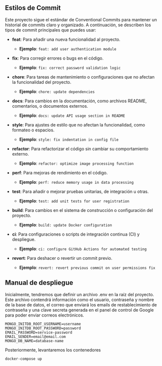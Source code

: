 ## Estilos de Commit

Este proyecto sigue el estándar de Conventional Commits para mantener un historial de commits claro y organizado. A continuación, se describen los tipos de commit principales que puedes usar:

- **feat**: Para añadir una nueva funcionalidad al proyecto.
  - **Ejemplo**: `feat: add user authentication module`

- **fix**: Para corregir errores o bugs en el código.
  - **Ejemplo**: `fix: correct password validation logic`

- **chore**: Para tareas de mantenimiento o configuraciones que no afectan la funcionalidad del proyecto.
  - **Ejemplo**: `chore: update dependencies`

- **docs**: Para cambios en la documentación, como archivos README, comentarios, o documentos externos.
  - **Ejemplo**: `docs: update API usage section in README`

- **style**: Para ajustes de estilo que no afectan la funcionalidad, como formateo o espacios.
  - **Ejemplo**: `style: fix indentation in config file`

- **refactor**: Para refactorizar el código sin cambiar su comportamiento externo.
  - **Ejemplo**: `refactor: optimize image processing function`

- **perf**: Para mejoras de rendimiento en el código.
  - **Ejemplo**: `perf: reduce memory usage in data processing`

- **test**: Para añadir o mejorar pruebas unitarias, de integración u otras.
  - **Ejemplo**: `test: add unit tests for user registration`

- **build**: Para cambios en el sistema de construcción o configuración del proyecto.
  - **Ejemplo**: `build: update Docker configuration`

- **ci**: Para configuraciones o scripts de integración continua (CI) y despliegue.
  - **Ejemplo**: `ci: configure GitHub Actions for automated testing`

- **revert**: Para deshacer o revertir un commit previo.
  - **Ejemplo**: `revert: revert previous commit on user permissions fix`
 
## Manual de despliegue
Inicialmente, tendremos que definir un archivo .env en la raíz del proyecto. Este archivo contendrá información como el usuario, contraseña y nombre de la base de datos, el correo que enviará los emails de restablecimiento de contraseña y una clave secreta generada en el panel de control de Google para poder enviar correos electrónicos. 
```
MONGO_INITDB_ROOT_USERNAME=username
MONGO_INITDB_ROOT_PASSWORD=password
EMAIL_PASSWORD=service-password
EMAIL_SENDER=email@email.com
MONGO_DB_NAME=database-name
```
Posteriormente, levantaremos los contenedores
```
docker-compose up
```

